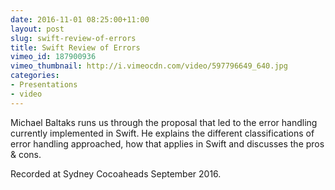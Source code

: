 ```yaml
---
date: 2016-11-01 08:25:00+11:00
layout: post
slug: swift-review-of-errors
title: Swift Review of Errors
vimeo_id: 187900936
vimeo_thumbnail: http://i.vimeocdn.com/video/597796649_640.jpg
categories:
- Presentations
- video
---
```


Michael Baltaks runs us through the proposal that led to the error handling currently implemented in Swift. He explains the different classifications of error handling approached, how that applies in Swift and discusses the pros & cons.

Recorded at Sydney Cocoaheads September 2016.
